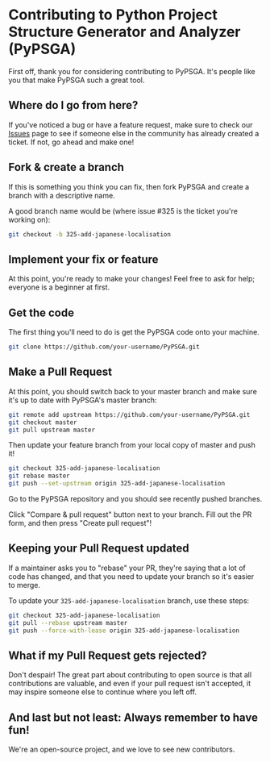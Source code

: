 # Contributing to Python Project Structure Generator and Analyzer (PyPSGA)

First off, thank you for considering contributing to PyPSGA. It's people like you that make PyPSGA such a great tool.

## Where do I go from here?

If you've noticed a bug or have a feature request, make sure to check our [Issues](https://github.com/your-username/PyPSGA/issues) page to see if someone else in the community has already created a ticket. If not, go ahead and make one!

## Fork & create a branch

If this is something you think you can fix, then fork PyPSGA and create a branch with a descriptive name.

A good branch name would be (where issue #325 is the ticket you're working on):

```bash
git checkout -b 325-add-japanese-localisation
```

## Implement your fix or feature

At this point, you're ready to make your changes! Feel free to ask for help; everyone is a beginner at first.

## Get the code

The first thing you'll need to do is get the PyPSGA code onto your machine. 

```bash
git clone https://github.com/your-username/PyPSGA.git
```

## Make a Pull Request

At this point, you should switch back to your master branch and make sure it's up to date with PyPSGA's master branch:

```bash
git remote add upstream https://github.com/your-username/PyPSGA.git
git checkout master
git pull upstream master
```

Then update your feature branch from your local copy of master and push it!

```bash
git checkout 325-add-japanese-localisation
git rebase master
git push --set-upstream origin 325-add-japanese-localisation
```

Go to the PyPSGA repository and you should see recently pushed branches.

Click "Compare & pull request" button next to your branch. Fill out the PR form, and then press "Create pull request"!

## Keeping your Pull Request updated

If a maintainer asks you to "rebase" your PR, they're saying that a lot of code has changed, and that you need to update your branch so it's easier to merge.

To update your `325-add-japanese-localisation` branch, use these steps:

```bash
git checkout 325-add-japanese-localisation
git pull --rebase upstream master
git push --force-with-lease origin 325-add-japanese-localisation
```

## What if my Pull Request gets rejected?

Don't despair! The great part about contributing to open source is that all contributions are valuable, and even if your pull request isn't accepted, it may inspire someone else to continue where you left off.

## And last but not least: Always remember to have fun!

We're an open-source project, and we love to see new contributors.
